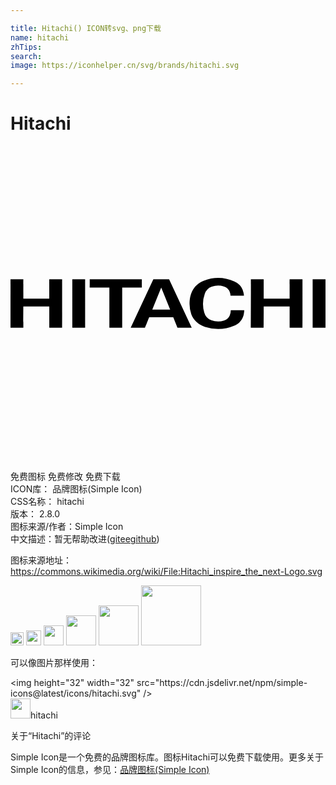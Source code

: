```yaml
---

title: Hitachi() ICON转svg、png下载
name: hitachi
zhTips: 
search: 
image: https://iconhelper.cn/svg/brands/hitachi.svg

---
```


# Hitachi  <small style="font-size: 60%;font-weight: 100"></small>

<div id="svg" class="svg-wrap">
<svg role="img" viewBox="0 0 24 24" xmlns="http://www.w3.org/2000/svg"><title>Hitachi icon</title><path d="M17.787 11.41h-1.026a.852.852 0 00-.052-.284.714.714 0 00-.459-.427 1.417 1.417 0 00-.913.019.89.89 0 00-.535.542 2.318 2.318 0 00-.04 1.425.88.88 0 00.535.584 1.492 1.492 0 00.977.027.705.705 0 00.428-.384.976.976 0 00.08-.396h1.031a2.198 2.198 0 01-.049.351c-.09.365-.346.672-.684.814a3.254 3.254 0 01-2.251.104c-.477-.15-.89-.493-1.054-.96a2.375 2.375 0 01-.133-.788c0-.388.068-.764.254-1.077.192-.321.486-.569.842-.701a3.062 3.062 0 012.318.063 1.2 1.2 0 01.698.853c.017.076.028.156.033.235zm-3.979 2.436H12.72l-.32-.793h-1.834c-.001.001-.315.794-.319.793h-1.09l1.727-3.693c0 .002 1.199 0 1.199 0l1.725 3.693zm5.483.001h-.977s.005-3.693 0-3.693h.977v1.477h1.976c0 .005-.002-1.478 0-1.477h.979s.003 3.686 0 3.693h-.979v-1.626c0 .005-1.976 0-1.976 0 .002.007 0 1.624 0 1.626zm-18.312 0H0s.005-3.693 0-3.693h.979s-.002 1.487 0 1.477h1.976c0 .005-.004-1.478 0-1.477h.978s.004 3.686 0 3.693h-.978v-1.626c0 .005-1.976 0-1.976 0 0 .007-.002 1.625 0 1.626zm7.531-.001h-.977v-3.065H6.036s.002-.626 0-.627c.002.001 3.971 0 3.971 0v.627H8.51v3.065zm-3.801-3.692h.977v3.692h-.977v-3.692zm18.312 0H24v3.692h-.979v-3.692zm-11.537.627l-.681 1.68h1.361l-.68-1.68z"/></svg>
</div>
<detail full-name='hitachi'></detail>

<div class="detail-page">
<p>
<span><span class="badge-success badge">免费图标</span> <span class="badge-success badge">免费修改</span>  <span class="badge-success badge">免费下载</span> </span>
<br/>
<span>
ICON库：
<span class="badge-secondary badge">品牌图标(Simple Icon)</span> 
</span>
<br/>
<span>
CSS名称：
<span class="badge-secondary badge">hitachi</span> 
</span>

<br/>
<span>
版本：
<span class="badge-secondary badge">2.8.0</span> 
</span>
<br/>
<span>图标来源/作者：<span class="badge-light badge">Simple Icon</span></span> 
<br/>
<span class="zh-detail">中文描述：暂无<span class="help-link"><span>帮助改进</span>(<a href="https://gitee.com/liuwave/icon-helper/edit/master/json/brands/hitachi.json" target="_blank" rel="noopener noreferrer">gitee</a><a href="https://github.com/liuwave/icon-helper/edit/master/json/brands/hitachi.json" target="_blank" rel="noopener noreferrer">github</a></span>)</span><br/>
</p>
</div><div class="description description alert alert-light"><p>图标来源地址：<a href="https://commons.wikimedia.org/wiki/File:Hitachi_inspire_the_next-Logo.svg" target="_blank" rel="noopener noreferrer">https://commons.wikimedia.org/wiki/File:Hitachi_inspire_the_next-Logo.svg</a></p></div>
<div class="alert alert-dark">
<img height="21" width="21" src="https://cdn.jsdelivr.net/npm/simple-icons@latest/icons/hitachi.svg" />
<img height="24" width="24" src="https://cdn.jsdelivr.net/npm/simple-icons@latest/icons/hitachi.svg" />
<img height="32" width="32" src="https://cdn.jsdelivr.net/npm/simple-icons@latest/icons/hitachi.svg" />
<img height="48" width="48" src="https://cdn.jsdelivr.net/npm/simple-icons@latest/icons/hitachi.svg" />
<img height="64" width="64" src="https://cdn.jsdelivr.net/npm/simple-icons@latest/icons/hitachi.svg" />
<img height="96" width="96" src="https://cdn.jsdelivr.net/npm/simple-icons@latest/icons/hitachi.svg" />

</div>
<div>
  <p>可以像图片那样使用：    
  </p>
  <div class="alert alert-primary" style="font-size: 14px">
    &lt;img height="32" width="32" src="https://cdn.jsdelivr.net/npm/simple-icons@latest/icons/hitachi.svg" /&gt;
    <copy-btn content='<img height="32" width="32" src="https://cdn.jsdelivr.net/npm/simple-icons@latest/icons/hitachi.svg" />'></copy-btn>
  </div>
  <div class="alert alert-secondary">
    <img height="32" width="32" src="https://cdn.jsdelivr.net/npm/simple-icons@latest/icons/hitachi.svg" />hitachi
    <copy-btn content="hitachi" btn-title="复制图标名称"></copy-btn>
  </div>
</div>

<Vssue title="关于“Hitachi”的评论" >关于“Hitachi”的评论</Vssue>


<div><p>Simple Icon是一个免费的品牌图标库。图标Hitachi可以免费下载使用。更多关于  Simple Icon的信息，参见：<a target="_blank" href="https://iconhelper.cn/brands.html">品牌图标(Simple Icon)</a>
</p></div>
